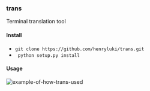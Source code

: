 ### trans
Terminal translation tool

#### Install
- `git clone https://github.com/henryluki/trans.git`
- ` python setup.py install`

#### Usage
![example-of-how-trans-used](https://cloud.githubusercontent.com/assets/6831729/18009778/550b5548-6be0-11e6-9296-c1d3a7dcce4a.png)